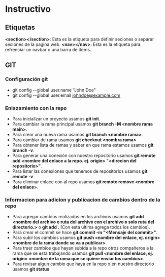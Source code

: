 # Instructivo

## Etiquetas

**\<section>\</section>**: Esta es la etiqueta para definir seciones o separar seciones de la pagina web.
**\<nav>\</nav>**: Esta es la etiqueta para refrenciar un navbar o una barra de items.

## GIT

### Configuración git 

- git config --global user.name "John Doe"
- git config --global user.email johndoe@example.com

### Enlazamiento con la repo
- Para inicializar un proyecto usamos **git init**.
- Para cambiar la rama principal usamos **git branch -M \<nombre rama main>**.
- Para crear una nueva rama usamos **git branch \<nombre rama>**.
- Para cambiar de rama usamos **git checkout \<nombra rama>**
- Para obtener lista de ramas y saber en que rama estamos usamos **git branch -v**.
- Para generar una conexión con nuestro repositorio usamos **git remote add \<nombre del enlace a la repo. ej. origin> "\<direcion del repositorio>"**.
- Para listar las conexiones que tenemos de repositorios usamos **git remote -v**
- Para eliminar enlace con al repo usamos **git remote remove \<nombre del enlace>**.

### Informacion para adicion y publicacion de cambios dentro de la repo

- Para agregar cambios realizados en los archivos usamos **git add \<nombre del archivo o ruta del archivo con el archivo o solo ruta del directorio.>** o **git add .** (Con esta ultima agrega todos los cambios).
- Para crear el commit se hace **git commit -m "\<Mensaje del commit>"**.
- Para subir los cambios usamos **git push \<nombre del enlace, ej. origin> \<nombre de la rama donde se va a publicar>**.
- Para traer cambios que hayan subida a la repo otros compañeros a la rama que se esta trabajando usamos **git pull \<nombre del enlace, ej. origin> \<nombre de la rama que se quiere enviar los cambios>**.
- Para revisar algun cambio que haya en la repo o en nuestro directorio usamos **git status**